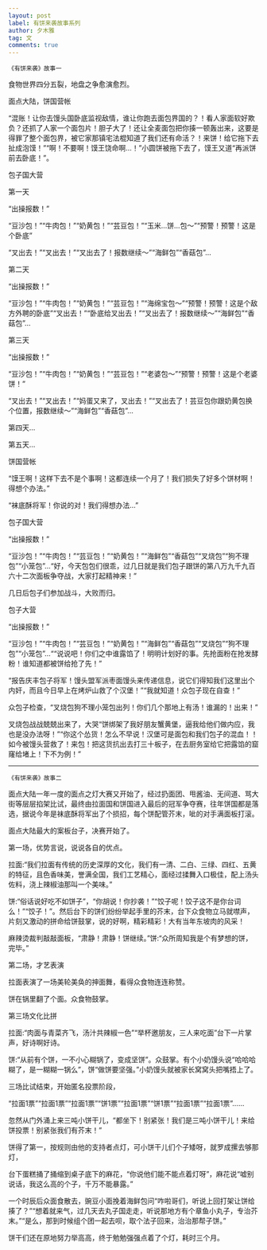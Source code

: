 ```yaml
---
layout: post
label: 有饼来袭故事系列
author: 夕木雅
tag: 文
comments: true
---
```



    《有饼来袭》故事一
    
    
食物世界四分五裂，地盘之争愈演愈烈。
    
面点大陆，饼国营帐
    
“混账！让你去馒头国卧底监视敌情，谁让你跑去面包界国的？！看人家面软好欺负？还抓了人家一个面包片！胆子大了！还让全麦面包把你揍一顿轰出来，这要是得罪了整个面包界，被它家那镇宅法棍知道了我们还有命活？！来饼！给它拖下去扯成泡馍！”“啊！不要啊！馍王饶命啊…！”小圆饼被拖下去了，馍王又道“再派饼前去卧底！”。
    
包子国大营
    
第一天
    
“出操报数！”
    
“豆沙包！”“牛肉包！”“奶黄包！”“芸豆包！”“玉米…饼…包～”“预警！预警！这是个卧底”
    
“叉出去！”“叉出去！”“叉出去了！报数继续～”“海鲜包”“香菇包”…
    
第二天
    
“出操报数！”
    
“豆沙包！”“牛肉包！”“奶黄包！”“芸豆包！”“海绵宝包～”“预警！预警！这是个敌方外聘的卧底”“叉出去！”“卧底给叉出去！”“叉出去了！报数继续～”“海鲜包”“香菇包”…
    
第三天
    
“出操报数！”
    
“豆沙包！”“牛肉包！”“奶黄包！”“芸豆包！”“老婆包～”“预警！预警！这是个老婆饼！”
    
“叉出去！”“叉出去！”“妈蛋又来了，叉出去！”“叉出去了！芸豆包你跟奶黄包换个位置，报数继续～”“海鲜包”“香菇包”…
    
第四天…
    
第五天…
    
饼国营帐
    
“馍王啊！这样下去不是个事啊！这都连续一个月了！我们损失了好多个饼材啊！得想个办法。”
    
“袜底酥将军！你说的对！我们得想办法…”
    
包子国大营
    
“出操报数！”
    
“豆沙包！”“牛肉包！”“芸豆包！”“奶黄包！”“海鲜包”“香菇包”“叉烧包”“狗不理包”“小笼包”…“好，今天包包们很乖，过几日就是我们包子跟饼的第八万九千九百六十二次面板争夺战，大家打起精神来！”
    
几日后包子们参加战斗，大败而归。
    
包子大营
    
“出操报数！”
    
“豆沙包！”“牛肉包！”“芸豆包！”“奶黄包！”“海鲜包”“香菇包”“叉烧包”“狗不理包”“小笼包”…““说说吧！你们之中谁露馅了！明明计划好的事。先抢面粉在抢发酵粉！谁知道都被饼给抢了先！”
    
“报告庆丰包子将军！馒头盟军派枣面馒头来传递信息，说它们得知我们这里出个内奸，而且今日早上在烤炉山救了个汉堡！”“我就知道！众包子现在自查！”
    
众包子检查，“叉烧包狗不理小笼包出列！你们几个那地上有汤！谁漏的！出来！”
    
叉烧包战战兢兢出来了，大哭“饼绑架了我好朋友蟹黄堡，逼我给他们做内应，我也是没办法呀！”“你这个怂货！怎么不早说！汉堡可是面包和我们包子的混血！！如今被馒头营救了！来包！把这货抗出去打三十板子，在去厨务室给它把露馅的窟窿给堵上！下不为例！”

---

    《有饼来袭》故事二
    
面点大陆一年一度的面点之灯大赛又开始了，经过扔面团、甩酱油、无间道、骂大街等层层掐架比试，最终由拉面国和饼国进入最后的冠军争夺赛，往年饼国都是落选，据说今年是袜底酥将军出了个损招，每个饼配管芥末，呲的对手满面板打滚。

    
面点大陆最大的案板台子，决赛开始了。
    
第一场，优势言说，说说各自的优点。
    
拉面:“我们拉面有传统的历史深厚的文化，我们有一清、二白、三绿、四红、五黄的特征，且色香味美，誉满全国，我们工艺精心，面经过揉舞入口极佳，配上汤头佐料，浇上辣椒油那叫一个美味。”
    
饼:“俗话说好吃不如饼子”，“你胡说！你抄袭！”“饺子呢！饺子这不是你台词么！”“饺子！”。然后台下的饼们纷纷举起手里的芥末，台下众食物立马就噤声，片刻又激动的拼命给饼鼓掌，说的好啊，精彩精彩！大有当年东坡肉的风采！
    
麻辣烫裁判敲敲面板，“肃静！肃静！饼继续。”饼:“众所周知我是个有梦想的饼，完毕。”
    
第二场，才艺表演
    
拉面表演了一场美轮美奂的抻面舞，看得众食物连连称赞。
    
饼在锅里翻了个面。众食物鼓掌。
    
第三场文化比拼
    
拉面:“肉面与青菜齐飞，汤汁共辣椒一色”“举杯邀朋友，三人来吃面”台下一片掌声，好诗啊好诗。
    
饼:“从前有个饼，一不小心糊锅了，变成坚饼”。众鼓掌。有个小奶馒头说“哈哈哈糊了，是一糊糊一锅么”，饼“做饼要坚强。”小奶馒头就被家长窝窝头把嘴捂上了。
    
三场比试结束，开始匿名投票阶段，
    
“拉面1票”“拉面1票”“拉面1票”“饼1票”“拉面1票”“饼1票”“拉面1票”“拉面1票”……
    
忽然从门外涌上来三吨小饼干儿，“都坐下！别紧张！我们是三吨小饼干儿！来给饼投票！别紧张我们有芥末！”
    
饼得了第一，按规则由他的支持者点灯，可小饼干儿们个子矮呀，就罗成摞去够那灯，
    
台下蛋糕捅了捅缩到桌子底下的麻花，“你说他们能不能点着灯呀”，麻花说“嘘别说话，我这么高的个子，千万不能暴露。”
    
一个时辰后众面食散去，豌豆小面挽着海鲜包问“咋啦哥们，听说上回打架让饼给揍了？”“想着就来气，过几天去丸子国走走，听说那地方有个章鱼小丸子，专治芥末。”“是么，那到时候组个团一起去呗，取个法子回来，治治那帮子饼。”
    
饼干们还在原地努力举高高，终于勉勉强强点着了个灯，耗时三个月。
